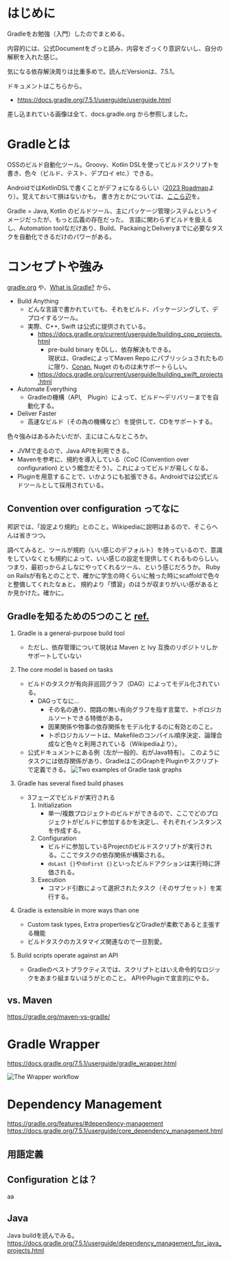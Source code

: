 # はじめに
Gradleをお勉強（入門）したのでまとめる。

内容的には、公式Documentをざっと読み、内容をざっくり意訳ないし、自分の解釈を入れた感じ。

気になる依存解決周りは比重多めで。読んだVersionは、7.5.1。

ドキュメントはこちらから。
- https://docs.gradle.org/7.5.1/userguide/userguide.html

差し込まれている画像は全て、docs.gradle.org から参照しました。

# Gradleとは
OSSのビルド自動化ツール。Groovy、Kotlin DSLを使ってビルドスクリプトを書き、色々（ビルド、テスト、デプロイ etc.）できる。

AndroidではKotlinDSLで書くことがデフォになるらしい（[2023 Roadmap](https://github.com/gradle/build-tool-roadmap/issues/39)より）。覚えておいて損はないかも。
書き方とかについては、[ここら辺](https://docs.gradle.org/current/userguide/kotlin_dsl.html)を。

Gradle = Java, Kotlin のビルドツール、主にパッケージ管理システムというイメージだったが、もっと広義の存在だった。
言語に関わらずビルドを扱えるし、Automation toolなだけあり、Build、PackaingとDeliveryまでに必要なタスクを自動化できるだけのパワーがある。

# コンセプトや強み
[gradle.org](https://gradle.org/) や、[What is Gradle?](https://docs.gradle.org/7.5.1/userguide/what_is_gradle.html) から。

- Build Anything
  - どんな言語で書かれていても、それをビルド、パッケージングして、デプロイするツール。
  - 実際、C++, Swift は公式に提供されている。
    - https://docs.gradle.org/current/userguide/building_cpp_projects.html
      - pre-build binary をDLし、依存解決もできる。  
        現状は、GradleによってMaven Repo.にパブリッシュされたものに限り、[Conan](https://conan.io/), Nuget のものは未サポートらしい。
    - https://docs.gradle.org/current/userguide/building_swift_projects.html
- Automate Everything
  - Gradleの機構（API,　Plugin）によって、ビルド〜デリバリーまでを自動化する。
- Deliver Faster
  - 高速なビルド（その為の機構など）を提供して、CDをサポートする。

色々強みはあるみたいだが、主にはこんなところか。
- JVMで走るので、Java APIを利用できる。
- Mavenを参考に、規約を導入している（CoC (Convention over configuration) という概念だそう）。これによってビルドが易しくなる。
- Pluginを用意することで、いかようにも拡張できる。Androidでは公式ビルドツールとして採用されている。

## Convention over configuration ってなに
邦訳では、「設定より規約」とのこと。Wikipediaに説明はあるので、そこらへんは省きつつ。

調べてみると、ツールが規約（いい感じのデフォルト）を持っているので、意識をしていなくとも規約によって、いい感じの設定を提供してくれるものらしい。
つまり、最初っからよしなにやってくれるツール、という感じだろうか。
Ruby on Railsが有名とのことで、確かに学生の時くらいに触った時にscaffoldで色々と整備してくれたなぁと。
規約より「慣習」のほうが収まりがいい感があるとか見かけた。確かに。

## Gradleを知るための5つのこと [ref.](https://docs.gradle.org/7.5.1/userguide/what_is_gradle.html#five_things)

1. Gradle is a general-purpose build tool
    - ただし、依存管理について現状は Maven と Ivy 互換のリポジトリしかサポートしていない

1. The core model is based on tasks
    - ビルドのタスクが有向非巡回グラフ（DAG）によってモデル化されている。
      - DAGってなに...
        - その名の通り、閉路の無い有向グラフを指す言葉で、トポロジカルソートできる特徴がある。
        - 因果関係や物事の依存関係をモデル化するのに有効とのこと。
        - トポロジカルソートは、Makefileのコンパイル順序決定、論理合成など色々と利用されている（Wikipediaより）。
    - 公式ドキュメントにある例（左が一般的、右がJava特有）。
      このようにタスクには依存関係があり、GradleはこのGraphをPluginやスクリプトで定義できる。
      ![Two examples of Gradle task graphs](https://docs.gradle.org/7.5.1/userguide/img/task-dag-examples.png)

1. Gradle has several fixed build phases
    - 3フェーズでビルドが実行される
      1. Initialization
          - 単一/複数プロジェクトのビルドができるので、ここでどのプロジェクトがビルドに参加するかを決定し、それぞれインスタンスを作成する。
      1. Configuration
          - ビルドに参加しているProjectのビルドスクリプトが実行される。ここでタスクの依存関係が構築される。
          - `doLast {}`や`doFirst {}`といったビルドアクションは実行時に評価される。
      1. Execution
          - コマンド引数によって選択されたタスク（そのサブセット）を実行する。

1. Gradle is extensible in more ways than one
    - Custom task types, Extra propertiesなどGradleが柔軟であると主張する機能
    - ビルドタスクのカスタマイズ関連なので一旦割愛。

1. Build scripts operate against an API
    - Gradleのベストプラクティスでは、スクリプトとはいえ命令的なロジックをあまり組まないほうがとのこと。
      APIやPluginで宣言的にやる。

## vs. Maven
https://gradle.org/maven-vs-gradle/


# Gradle Wrapper
https://docs.gradle.org/7.5.1/userguide/gradle_wrapper.html

![The Wrapper workflow](https://docs.gradle.org/7.5.1/userguide/img/wrapper-workflow.png)


# Dependency Management
https://gradle.org/features/#dependency-management
https://docs.gradle.org/7.5.1/userguide/core_dependency_management.html

## 用語定義


## Configuration とは？
aa

## Java
Java buildを読んでみる。
https://docs.gradle.org/7.5.1/userguide/dependency_management_for_java_projects.html
